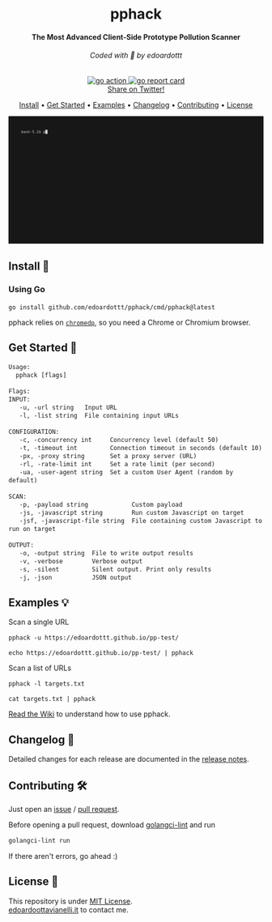 <h1 align="center">
  pphack
  <br>
</h1>

<h4 align="center">The Most Advanced Client-Side Prototype Pollution Scanner</h4>

<h6 align="center"> Coded with 💙 by edoardottt </h6>

<p align="center">

  <a href="https://github.com/edoardottt/pphack/actions">
      <img src="https://github.com/edoardottt/pphack/actions/workflows/go.yml/badge.svg" alt="go action">
  </a>

  <a href="https://goreportcard.com/report/github.com/edoardottt/pphack">
      <img src="https://goreportcard.com/badge/github.com/edoardottt/pphack" alt="go report card">
  </a>

<br>
  <!--Tweet button-->
  <a href="https://twitter.com/intent/tweet?text=pphack%20-%20The%20Most%20Advanced%20Client-Side%20Prototype%20Pollution%20Scanner%20https%3A%2F%2Fgithub.com%2Fedoardottt%2Fpphack%20%23golang%20%23github%20%23linux%20%23infosec%20%23bugbounty" target="_blank">Share on Twitter!
  </a>
</p>

<p align="center">
  <a href="#install-">Install</a> •
  <a href="#get-started-">Get Started</a> •
  <a href="#examples-">Examples</a> •
  <a href="#changelog-">Changelog</a> •
  <a href="#contributing-">Contributing</a> •
  <a href="#license-">License</a>
</p>

<p align="center">
  <img src="https://github.com/edoardottt/images/blob/main/pphack/pphack.gif">
</p>
  
Install 📡
----------

### Using Go

```console
go install github.com/edoardottt/pphack/cmd/pphack@latest
```

pphack relies on [`chromedp`](https://github.com/chromedp/chromedp), so you need a Chrome or Chromium browser.

Get Started 🎉
----------

```console
Usage:
  pphack [flags]

Flags:
INPUT:
   -u, -url string   Input URL
   -l, -list string  File containing input URLs

CONFIGURATION:
   -c, -concurrency int     Concurrency level (default 50)
   -t, -timeout int         Connection timeout in seconds (default 10)
   -px, -proxy string       Set a proxy server (URL)
   -rl, -rate-limit int     Set a rate limit (per second)
   -ua, -user-agent string  Set a custom User Agent (random by default)

SCAN:
   -p, -payload string            Custom payload
   -js, -javascript string        Run custom Javascript on target
   -jsf, -javascript-file string  File containing custom Javascript to run on target

OUTPUT:
   -o, -output string  File to write output results
   -v, -verbose        Verbose output
   -s, -silent         Silent output. Print only results
   -j, -json           JSON output
```

Examples 💡
----------

Scan a single URL

```console
pphack -u https://edoardottt.github.io/pp-test/
```

```console
echo https://edoardottt.github.io/pp-test/ | pphack
```

Scan a list of URLs

```console
pphack -l targets.txt
```

```console
cat targets.txt | pphack
```

[Read the Wiki](https://github.com/edoardottt/pphack/wiki) to understand how to use pphack.

Changelog 📌
-------

Detailed changes for each release are documented in the [release notes](https://github.com/edoardottt/pphack/releases).

Contributing 🛠
-------

Just open an [issue](https://github.com/edoardottt/pphack/issues) / [pull request](https://github.com/edoardottt/pphack/pulls).

Before opening a pull request, download [golangci-lint](https://golangci-lint.run/usage/install/) and run

```bash
golangci-lint run
```

If there aren't errors, go ahead :)

License 📝
-------

This repository is under [MIT License](https://github.com/edoardottt/pphack/blob/main/LICENSE).  
[edoardoottavianelli.it](https://www.edoardoottavianelli.it) to contact me.
